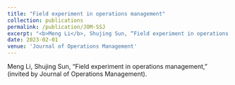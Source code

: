 ```yaml
---
title: "Field experiment in operations management" 
collection: publications
permalink: /publication/JOM-SSJ
excerpt: "<b>Meng Li</b>, Shujing Sun, “Field experiment in operations management,” (invited by Journal of Operations Management)."
date: 2023-02-01
venue: 'Journal of Operations Management'
---
```


Meng Li, Shujing Sun, “Field experiment in operations management,” (invited by Journal of Operations Management).

